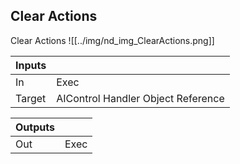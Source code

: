 ## Clear Actions
Clear Actions
![[../img/nd_img_ClearActions.png]]

|Inputs||
|--|--|
| In | Exec |
| Target | AIControl Handler Object Reference |

|Outputs||
|--|--|
| Out | Exec |
